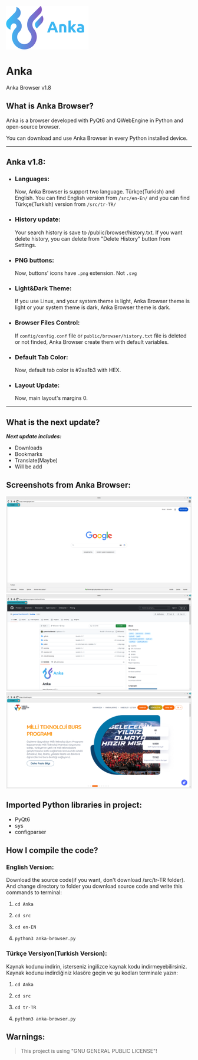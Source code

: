 ![Anka](.github/docs/img/logo.png)

# Anka

Anka Browser v1.8

## What is Anka Browser?

Anka is a browser developed with PyQt6 and QWebEngine in Python and open-source browser.

You can download and use Anka Browser in every Python installed device.

---

## Anka v1.8:

- ### Languages:
  Now, Anka Browser is support two language. Türkçe(Turkish) and English. You can find English version from
  ``/src/en-En/`` and you can find Türkçe(Turkish) version from ``/src/tr-TR/``

- ### History update:
  Your search history is save to /public/browser/history.txt. If you want delete history, you can delete from "Delete History" button from Settings.
 
- ### PNG buttons:
  Now, buttons' icons have ``.png`` extension. Not ``.svg``

- ### Light&Dark Theme:
  If you use Linux, and your system theme is light, Anka Browser theme is light or your system theme is dark, Anka Browser theme is dark.

- ### Browser Files Control:
  If ``config/config.conf`` file or ``public/browser/history.txt`` file is deleted or not finded, Anka Browser create them with default variables.

- ### Default Tab Color:
  Now, default tab color is #2aa1b3 with HEX.

- ### Layout Update:
  Now, main layout's margins 0.

---

## What is the next update?
***Next update includes:***

- Downloads
- Bookmarks
- Translate(Maybe)
- Will be add

## Screenshots from Anka Browser:
![Screenshot](./.github/docs/img/image1.png)
![Screenshot2](./.github/docs/img/image2.png)
![Screenshot3](./.github/docs/img/image3.png)

## Imported Python libraries in project:

- PyQt6
- sys
- configparser

## How I compile the code?
  ### English Version:
  Download the source code(if you want, don't download /src/tr-TR folder). And change directory to folder you download source code and write this commands to terminal:
    
  1. ``cd Anka``

  2. ``cd src``

  3. ``cd en-EN``

  4. ``python3 anka-browser.py``

  ### Türkçe Versiyon(Turkish Version):
  Kaynak kodunu indirin, isterseniz ingilizce kaynak kodu indirmeyebilirsiniz. Kaynak kodunu
  indirdiğiniz klasöre geçin ve şu kodları terminale yazın:

  1. ``cd Anka``

  2. ``cd src``

  3. ``cd tr-TR``

  4. ``python3 anka-browser.py``


## Warnings:
> This project is using "GNU GENERAL PUBLIC LICENSE"!

